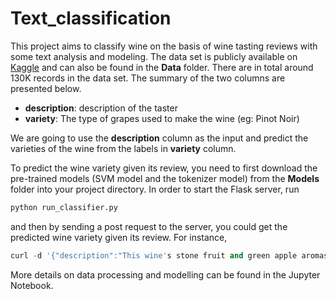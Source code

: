 # Text_classification
This project aims to classify wine on the basis of wine tasting reviews with some text analysis and modeling. The data set is publicly available on [Kaggle](https://www.kaggle.com/zynicide/wine-reviews) and can also be found in the **Data** folder. There are in total around 130K records in the data set. The summary of the two columns are presented below.

* **description**: description of the taster
* **variety**: The type of grapes used to make the wine (eg: Pinot Noir)

We are going to use the **description** column as the input and predict the varieties of the wine from the labels in **variety** column.


To predict the wine variety given its review, you need to first download the pre-trained models (SVM model and the tokenizer model) from the **Models** folder into your project directory. In order to start the Flask server, run 

```python
python run_classifier.py
```
and then by sending a post request to the server, you could get the predicted wine variety given its review. For instance,

```python
curl -d '{"description":"This wine's stone fruit and green apple aromas are lightly briny and focused. It features a tight, centered palate with vivid orange, lime and green melon flavors. The finish is compact, minerally and driven by energy."}' -H "Content-Type: application/json" -X POST http://0.0.0.0:5252/classifier
```

More details on data processing and modelling can be found in the Jupyter Notebook.
